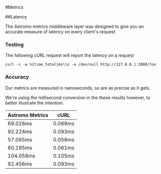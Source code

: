 #Metrics

##Latency

The Astromo metrics middleware layer was designed to give you an accurate measure of latency on every client's request

### Testing

The following cURL request will report the latency on a request

`curl -s -w %{time_total}ms\\n -o /dev/null http://127.0.0.1:3000/foo`

### Accuracy

Our metrics are measured in nanoseconds, so are as precise as it gets.

We're using the millisecond conversion in the these results however, to better illustrate the intention.

| Astromo Metrics| cURL          |
| -------------- |---------------|
| 69.028ms       | 0.069ms       |
| 92.224ms       | 0.093ms       |
| 57.065ms       | 0.058ms       |
| 60.195ms       | 0.061ms       |
| 104.058ms      | 0.105ms       |
| 92.456ms       | 0.093ms       |
